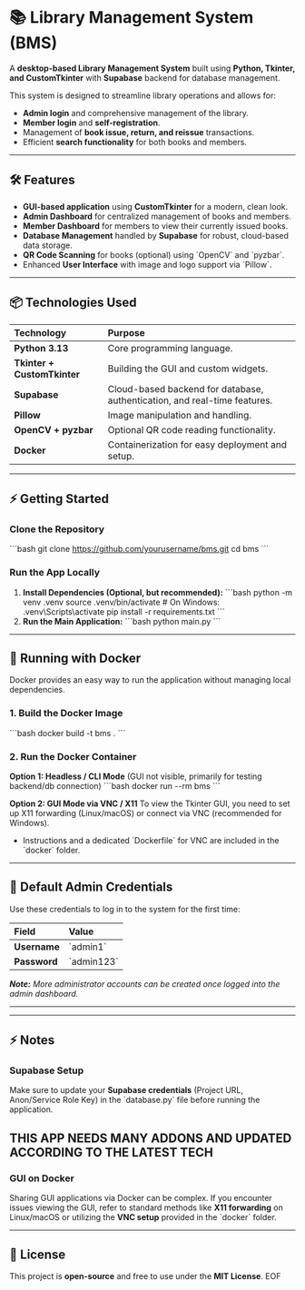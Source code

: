 # 📚 Library Management System (BMS)

A **desktop-based Library Management System** built using **Python, Tkinter, and CustomTkinter** with **Supabase** backend for database management.

This system is designed to streamline library operations and allows for:
- **Admin login** and comprehensive management of the library.
- **Member login** and **self-registration**.
- Management of **book issue, return, and reissue** transactions.
- Efficient **search functionality** for both books and members.

---

## 🛠 Features

- **GUI-based application** using **CustomTkinter** for a modern, clean look.
- **Admin Dashboard** for centralized management of books and members.
- **Member Dashboard** for members to view their currently issued books.
- **Database Management** handled by **Supabase** for robust, cloud-based data storage.
- **QR Code Scanning** for books (optional) using \`OpenCV\` and \`pyzbar\`.
- Enhanced **User Interface** with image and logo support via \`Pillow\`.

---

## 📦 Technologies Used

| Technology | Purpose |
| :--- | :--- |
| **Python 3.13** | Core programming language. |
| **Tkinter + CustomTkinter** | Building the GUI and custom widgets. |
| **Supabase** | Cloud-based backend for database, authentication, and real-time features. |
| **Pillow** | Image manipulation and handling. |
| **OpenCV + pyzbar** | Optional QR code reading functionality. |
| **Docker** | Containerization for easy deployment and setup. |

---

## ⚡ Getting Started

### Clone the Repository

\`\`\`bash
git clone https://github.com/yourusername/bms.git
cd bms
\`\`\`

### Run the App Locally

1.  **Install Dependencies (Optional, but recommended):**
    \`\`\`bash
    python -m venv .venv
    source .venv/bin/activate  # On Windows: .venv\\Scripts\\activate
    pip install -r requirements.txt
    \`\`\`
2.  **Run the Main Application:**
    \`\`\`bash
    python main.py
    \`\`\`

---

## 🐳 Running with Docker

Docker provides an easy way to run the application without managing local dependencies.

### 1. Build the Docker Image

\`\`\`bash
docker build -t bms .
\`\`\`

### 2. Run the Docker Container

**Option 1: Headless / CLI Mode** (GUI not visible, primarily for testing backend/db connection)
\`\`\`bash
docker run --rm bms
\`\`\`

**Option 2: GUI Mode via VNC / X11**
To view the Tkinter GUI, you need to set up X11 forwarding (Linux/macOS) or connect via VNC (recommended for Windows).
* Instructions and a dedicated \`Dockerfile\` for VNC are included in the \`docker\` folder.

---

## 🔑 Default Admin Credentials

Use these credentials to log in to the system for the first time:

| Field | Value |
| :--- | :--- |
| **Username** | \`admin1\` |
| **Password** | \`admin123\` |

***Note:** More administrator accounts can be created once logged into the admin dashboard.*

---

---

## ⚡ Notes

### Supabase Setup
Make sure to update your **Supabase credentials** (Project URL, Anon/Service Role Key) in the \`database.py\` file before running the application.

## THIS APP NEEDS MANY ADDONS AND UPDATED ACCORDING TO THE LATEST TECH

### GUI on Docker
Sharing GUI applications via Docker can be complex. If you encounter issues viewing the GUI, refer to standard methods like **X11 forwarding** on Linux/macOS or utilizing the **VNC setup** provided in the \`docker\` folder.

---

## 📝 License

This project is **open-source** and free to use under the **MIT License**.
EOF
